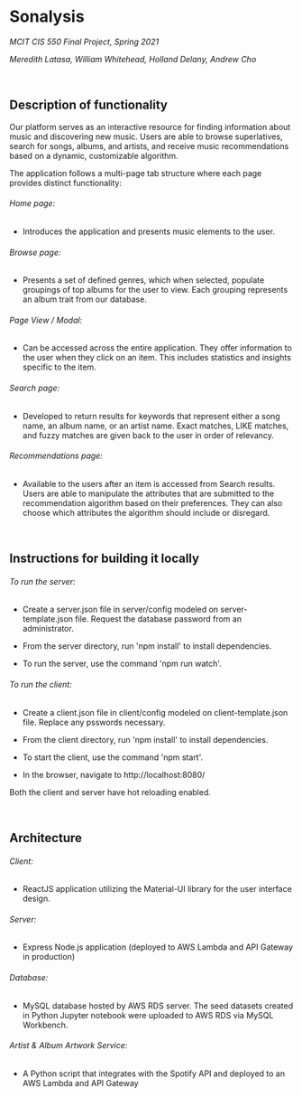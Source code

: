 # Sonalysis
*MCIT CIS 550 Final Project, Spring 2021*  

*Meredith Latasa, William Whitehead, Holland Delany, Andrew Cho*

<br />

## Description of functionality
Our platform serves as an interactive resource for finding information about music and discovering new music. Users are able to browse superlatives, search for songs, albums, and artists, and receive music recommendations based on a dynamic, customizable algorithm.

The application follows a multi-page tab structure where each page provides distinct functionality:

###### Home page:
- Introduces the application and presents music elements to the user.

###### Browse page: 
- Presents a set of defined genres, which when selected, populate groupings of top albums for the user to view. Each grouping represents an album trait from our database.

###### Page View / Modal:
- Can be accessed across the entire application. They offer information to the user when they click on an item. This includes statistics and insights specific to the item.

###### Search page:
- Developed to return results for keywords that represent either a song name, an album name, or an artist name. Exact matches, LIKE matches, and fuzzy matches are given back to the user in order of relevancy.

###### Recommendations page:
- Available to the users after an item is accessed from Search results. Users are able to manipulate the attributes that are submitted to the recommendation algorithm based on their preferences. They can also choose which attributes the algorithm should include or disregard. 

<br />

## Instructions for building it locally 


###### To run the server:

- Create a server.json file in server/config modeled on server-template.json file.  Request the database password from an administrator.

- From the server directory, run 'npm install' to install dependencies.

- To run the server, use the command 'npm run watch'.


###### To run the client:

- Create a client.json file in client/config modeled on client-template.json file.  Replace any psswords necessary.

- From the client directory, run 'npm install' to install dependencies.

- To start the client, use the command 'npm start'.

- In the browser, navigate to http://localhost:8080/


Both the client and server have hot reloading enabled.



<br />

## Architecture

###### Client:
-  ReactJS application utilizing the Material-UI library for the user interface design.

###### Server:
-  Express Node.js application (deployed to AWS Lambda and API Gateway in production)

###### Database:
- MySQL database hosted by AWS RDS server. The seed datasets created in Python Jupyter notebook were uploaded to AWS RDS via MySQL Workbench. 

###### Artist & Album Artwork Service:
-  A Python script that integrates with the Spotify API and deployed to an AWS Lambda and API Gateway
